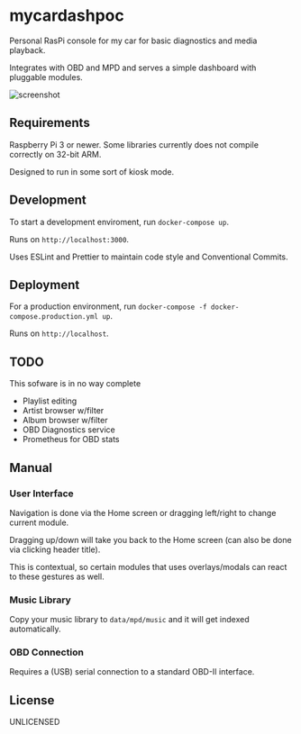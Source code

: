 # mycardashpoc

Personal RasPi console for my car for basic diagnostics and media playback.

Integrates with OBD and MPD and serves a simple dashboard with pluggable modules.

![screenshot](https://user-images.githubusercontent.com/161548/173695326-5e952c53-6d44-4795-9618-be2de56aadc1.png)

## Requirements

Raspberry Pi 3 or newer. Some libraries currently does not compile correctly on 32-bit ARM.

Designed to run in some sort of kiosk mode.

## Development

To start a development enviroment, run `docker-compose up`.

Runs on `http://localhost:3000`.

Uses ESLint and Prettier to maintain code style and Conventional Commits.

## Deployment

For a production environment, run `docker-compose -f docker-compose.production.yml up`.

Runs on `http://localhost`.

## TODO

This sofware is in no way complete

* Playlist editing
* Artist browser w/filter
* Album browser w/filter
* OBD Diagnostics service
* Prometheus for OBD stats

## Manual

### User Interface

Navigation is done via the Home screen or dragging left/right to change current module.

Dragging up/down will take you back to the Home screen (can also be done via clicking header title).

This is contextual, so certain modules that uses overlays/modals can react to these gestures as well.

### Music Library

Copy your music library to `data/mpd/music` and it will get indexed automatically.

### OBD Connection

Requires a (USB) serial connection to a standard OBD-II interface.

## License

UNLICENSED
